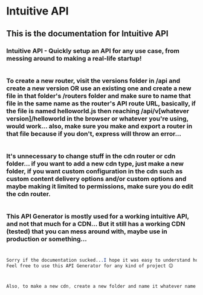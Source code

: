 # Intuitive API

## This is the documentation for Intuitive API

### Intuitive API - Quickly setup an API for any use case, from messing around to making a real-life startup!

#

### To create a new router, visit the versions folder in /api and create a new version OR use an existing one and create a new file in that folder's /routers folder and make sure to name that file in the same name as the router's API route URL, basically, if the file is named helloworld.js then reaching /api/v[whatever version]/helloworld in the browser or whatever you're using, would work... also, make sure you make and export a router in that file because if you don't, express will throw an error...

#

### It's unnecessary to change stuff in the cdn router or cdn folder... if you want to add a new cdn type, just make a new folder, if you want custom configuration in the cdn such as custom content delivery options and/or custom options and maybe making it limited to permissions, make sure you do edit the cdn router.

#

### This API Generator is mostly used for a working intuitive API, and not that much for a CDN... But it still has a working CDN (tested) that you can mess around with, maybe use in production or something...

#

```css
Sorry if the documentation sucked...I hope it was easy to understand how to use this API, any issues? https://github.com/PizzaBossXD,
Feel free to use this API Generator for any kind of project 😊
```

#

```css
Also, to make a new cdn, create a new folder and name it whatever name you want for the cdn routes to be, in the /cdn folder
```
